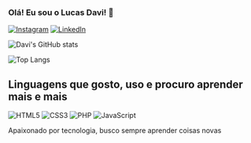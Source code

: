### Olá! Eu sou o Lucas Davi! 👋

[![Instagram](https://img.shields.io/badge/Instagram-E4405F?style=for-the-badge&logo=instagram&logoColor=white)](https://instagram.com/l.daavii?igshid=ZDdkNTZiNTM=)
[![LinkedIn](https://img.shields.io/badge/LinkedIn-0077B5?style=for-the-badge&logo=linkedin&logoColor=white)](https://www.linkedin.com/in/lucas-davi-da-silva-a70667254)

![Davi's GitHub stats](https://github-readme-stats.vercel.app/api?username=LDavi05&show_icons=true&theme=gruvbox&locale=pt-br)

![Top Langs](https://github-readme-stats.vercel.app/api/top-langs/?username=LDavi05&layout=compact&theme=gruvbox&locale=pt-br&center=true)

## Linguagens que gosto, uso e procuro aprender mais e mais

![HTML5](https://img.shields.io/badge/HTML5-E34F26?style=for-the-badge&logo=html5&logoColor=white)
![CSS3](https://img.shields.io/badge/CSS3-1572B6?style=for-the-badge&logo=css3&logoColor=white)
![PHP](https://img.shields.io/badge/PHP-777BB4?style=for-the-badge&logo=php&logoColor=white)
![JavaScript](https://img.shields.io/badge/JavaScript-F7DF1E?style=for-the-badge&logo=javascript&logoColor=black)

Apaixonado por tecnologia, busco sempre aprender coisas novas
